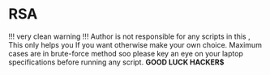 # RSA
!!! very clean warning !!!
Author is not responsible for any scripts in this , This only helps you If you want otherwise make your own choice.
Maximum cases are in brute-force method soo please key an eye on your laptop specifications before running any script.
**GOOD LUCK HACKER$**
